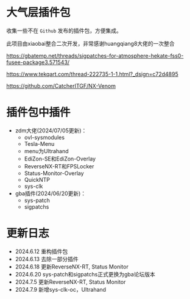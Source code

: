 # 大气层插件包
收集一些不在 `Github` 发布的插件包，方便集成。

此项目由xiaobai整合二次开发，非常感谢huangqiang8大佬的一次整合

https://gbatemp.net/threads/sigpatches-for-atmosphere-hekate-fss0-fusee-package3.571543/

https://www.tekqart.com/thread-222735-1-1.html?_dsign=c72d4895

https://github.com/CatcherITGF/NX-Venom

# 插件包中插件

- zdm大佬(2024/07/05更新)：
  - ovl-sysmodules
  - Tesla-Menu
  - menu为Ultrahand
  - EdiZon-SE和EdiZon-Overlay
  - ReverseNX-RT和FPSLocker
  - Status-Monitor-Overlay
  - QuickNTP
  - sys-clk
- gba插件(2024/06/20更新)：
  - sys-patch
  - sigpatchs

# 更新日志
- 2024.6.12 重构插件包
- 2024.6.13 去除一部分插件
- 2024.6.18 更新ReverseNX-RT, Status Monitor
- 2024.6.20 sys-patch和sigpatchs正式更换为gba论坛版本
- 2024.7.5 更新ReverseNX-RT, Status Monitor
- 2024.7.9 新增sys-clk-oc，Ultrahand